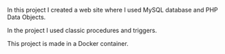 In this project I created a web site where I used MySQL database and PHP Data Objects.

In the project I used classic procedures and triggers.

This project is made in a Docker container.
